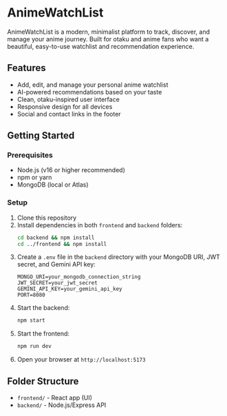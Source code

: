 # AnimeWatchList

AnimeWatchList is a modern, minimalist platform to track, discover, and manage your anime journey. Built for otaku and anime fans who want a beautiful, easy-to-use watchlist and recommendation experience.

## Features

- Add, edit, and manage your personal anime watchlist
- AI-powered recommendations based on your taste
- Clean, otaku-inspired user interface
- Responsive design for all devices
- Social and contact links in the footer

## Getting Started

### Prerequisites

- Node.js (v16 or higher recommended)
- npm or yarn
- MongoDB (local or Atlas)

### Setup

1. Clone this repository
2. Install dependencies in both `frontend` and `backend` folders:
   ```bash
   cd backend && npm install
   cd ../frontend && npm install
   ```
3. Create a `.env` file in the `backend` directory with your MongoDB URI, JWT secret, and Gemini API key:
   ```env
   MONGO_URI=your_mongodb_connection_string
   JWT_SECRET=your_jwt_secret
   GEMINI_API_KEY=your_gemini_api_key
   PORT=8080
   ```
4. Start the backend:
   ```bash
   npm start
   ```
5. Start the frontend:
   ```bash
   npm run dev
   ```
6. Open your browser at `http://localhost:5173`

## Folder Structure

- `frontend/` - React app (UI)
- `backend/` - Node.js/Express API
